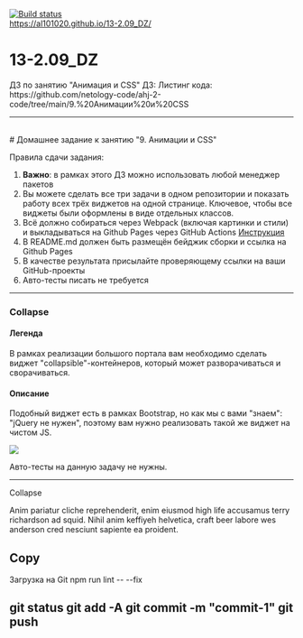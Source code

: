 [![Build status](https://ci.appveyor.com/api/projects/status/s4xkkqflormx7kb8?svg=true)](https://ci.appveyor.com/project/Al101020/13-2-09-dz)<br>
https://al101020.github.io/13-2.09_DZ/<br>

# 13-2.09_DZ
<dr>
ДЗ по занятию "Анимация и CSS"
<dr>
ДЗ: <dr>
Листинг кода:<dr>
https://github.com/netology-code/ahj-2-code/tree/main/9.%20Анимации%20и%20CSS

---
<br>
# Домашнее задание к занятию "9. Анимации и CSS"

Правила сдачи задания:

1. **Важно**: в рамках этого ДЗ можно использовать любой менеджер пакетов
1. Вы можете сделать все три задачи в одном репозитории и показать работу всех трёх виджетов на одной странице. Ключевое, чтобы все виджеты были оформлены в виде отдельных классов.
1. Всё должно собираться через Webpack (включая картинки и стили) и выкладываться на Github Pages через GitHub Actions [Инструкция](https://disk.360.yandex.ru/i/OCU8y022i92XdA)
1. В README.md должен быть размещён бейджик сборки и ссылка на Github Pages
1. В качестве результата присылайте проверяющему ссылки на ваши GitHub-проекты
1. Авто-тесты писать не требуется


---

### Collapse

#### Легенда

В рамках реализации большого портала вам необходимо сделать виджет "collapsible"-контейнеров, который может разворачиваться и сворачиваться.

#### Описание

Подобный виджет есть в рамках Bootstrap, но как мы с вами "знаем": "jQuery не нужен", поэтому вам нужно реализовать такой же виджет на чистом JS.

![](./pic/collapse.gif)

Авто-тесты на данную задачу не нужны.

---
Collapse

Anim pariatur cliche reprehenderit, enim eiusmod high life
accusamus terry richardson ad squid. Nihil anim keffiyeh helvetica,
craft beer labore wes anderson cred nesciunt sapiente ea proident.

Copy
---
Загрузка на Git
npm run lint -- --fix

git status
git add -A
git commit -m "commit-1"
git push
---

